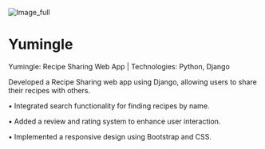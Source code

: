 ![Image_full](https://github.com/user-attachments/assets/20060550-ba5b-45b6-898a-cff60b11fe25)
# Yumingle
Yumingle: Recipe Sharing Web App | Technologies: Python, Django

Developed a Recipe Sharing web app using Django, allowing users to share their recipes with others.

•	Integrated search functionality for finding recipes by name.

•	Added a review and rating system to enhance user interaction.

•	Implemented a responsive design using Bootstrap and CSS.
